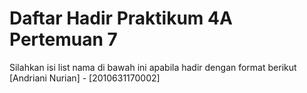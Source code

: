 # Daftar Hadir Praktikum 4A Pertemuan 7
Silahkan isi list nama di bawah ini apabila hadir dengan format berikut
[Andriani Nurian] - [2010631170002]
